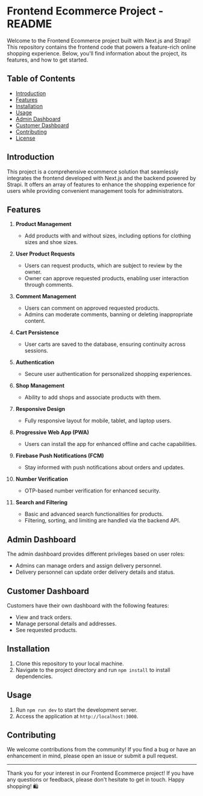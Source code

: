 # Frontend Ecommerce Project - README

Welcome to the Frontend Ecommerce project built with Next.js and Strapi! This repository contains the frontend code that powers a feature-rich online shopping experience. Below, you'll find information about the project, its features, and how to get started.

## Table of Contents

- [Introduction](#introduction)
- [Features](#features)
- [Installation](#installation)
- [Usage](#usage)
- [Admin Dashboard](#admin-dashboard)
- [Customer Dashboard](#customer-dashboard)
- [Contributing](#contributing)
- [License](#license)

## Introduction

This project is a comprehensive ecommerce solution that seamlessly integrates the frontend developed with Next.js and the backend powered by Strapi. It offers an array of features to enhance the shopping experience for users while providing convenient management tools for administrators.

## Features

1. **Product Management**
   - Add products with and without sizes, including options for clothing sizes and shoe sizes.
   
2. **User Product Requests**
   - Users can request products, which are subject to review by the owner.
   - Owner can approve requested products, enabling user interaction through comments.
   
3. **Comment Management**
   - Users can comment on approved requested products.
   - Admins can moderate comments, banning or deleting inappropriate content.
   
4. **Cart Persistence**
   - User carts are saved to the database, ensuring continuity across sessions.
   
5. **Authentication**
   - Secure user authentication for personalized shopping experiences.
   
6. **Shop Management**
   - Ability to add shops and associate products with them.
   
7. **Responsive Design**
   - Fully responsive layout for mobile, tablet, and laptop users.
   
8. **Progressive Web App (PWA)**
   - Users can install the app for enhanced offline and cache capabilities.
   
9. **Firebase Push Notifications (FCM)**
   - Stay informed with push notifications about orders and updates.
   
10. **Number Verification**
    - OTP-based number verification for enhanced security.
   
11. **Search and Filtering**
    - Basic and advanced search functionalities for products.
    - Filtering, sorting, and limiting are handled via the backend API.
   


## Admin Dashboard

The admin dashboard provides different privileges based on user roles:

- Admins can manage orders and assign delivery personnel.
- Delivery personnel can update order delivery details and status.

## Customer Dashboard

Customers have their own dashboard with the following features:

- View and track orders.
- Manage personal details and addresses.
- See requested products.



## Installation

1. Clone this repository to your local machine.
2. Navigate to the project directory and run `npm install` to install dependencies.

## Usage

1. Run `npm run dev` to start the development server.
2. Access the application at `http://localhost:3000`.

## Contributing

We welcome contributions from the community! If you find a bug or have an enhancement in mind, please open an issue or submit a pull request.


---

Thank you for your interest in our Frontend Ecommerce project! If you have any questions or feedback, please don't hesitate to get in touch. Happy shopping! 🛍️
